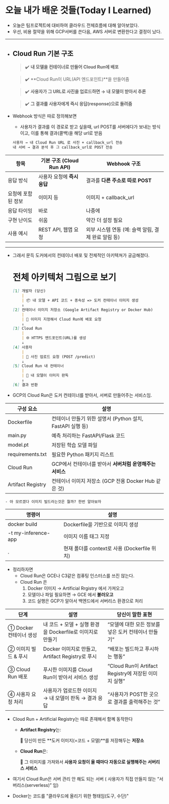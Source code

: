 # 오늘 내가 배운 것들(Today I Learned)

- 오늘은 팀프로젝트에 대비하여 클라우드 전체흐름에 대해 알아보았다.
- 우선, 비용 절약을 위해 GCP서버를 쓴다음, AWS 서버로 변환한다고 결정이 났다.

---

- ## **Cloud Run 기본 구조**

    > ✔️ **내 모델을 컨테이너로 만들어 Cloud Run에 배포**

    > ✔️ **Cloud Run이 URL(API 엔드포인트)**을 만들어줌

    > ✔️ **사용자가 그 URL로 사진을 업로드하면 → 내 모델이 받아서 추론**

    > ✔️ **그 결과를 사용자에게 즉시 응답(response)으로 돌려줌**

- Webhook 방식은 따로 정의해보면
    - 사용자가 결과를 이 경로로 받고 싶을때, url POST를 서버에다가 보내는 방식이고, 이를 통해 결과(콜백)을 해당 url로 받음

    ```markdown
    사용자 → 내 Cloud Run URL 로 사진 + callback_url 전송
    내 서버 → 결과 분석 후 그 callback_url로 POST 전송
    ```

| **항목**     | **기본 구조 (Cloud Run API)** | **Webhook 구조**                   |
| ---------- | ------------------------- | -------------------------------- |
| 응답 방식      | 사용자 요청에 **즉시 응답**         | 결과를 **다른 주소로 따로 POST**           |
| 요청에 포함된 정보 | 이미지 등                     | 이미지 + callback_url               |
| 응답 타이밍     | 바로                        | 나중에                              |
| 구현 난이도     | 쉬움                        | 약간 더 설정 필요                       |
| 사용 예시      | REST API, 웹앱 요청           | 외부 시스템 연동 (예: 슬랙 알림, 결제 완료 알림 등) |

---

- 그래서 문득 도커에서의 컨테이너 배포 및 전체적인 아키텍쳐가 궁금해졌다.

    # **전체 아키텍처 그림으로 보기**

    ```markdown
    [1] 개발자 (당신)
        |
        | 📦 내 모델 + API 코드 + 종속성 => 도커 컨테이너 이미지 생성
        ↓
    [2] 컨테이너 이미지 저장소 (Google Artifact Registry or Docker Hub)
        |
        | 🚀 이미지 지정해서 Cloud Run에 배포 요청
        ↓
    [3] Cloud Run
        |
        | 🌐 HTTPS 엔드포인트(URL)를 생성
        ↓
    [4] 사용자
        |
        | 📸 사진 업로드 요청 (POST /predict)
        ↓
    [5] Cloud Run 내 컨테이너
        |
        | 🤖 내 모델이 이미지 판독
        ↓
    [6] 결과 반환
    ```

- GCP의 Cloud Run은 도커 컨테이너를  받아서, 서버로 만들어주는 서비스임.

| **구성 요소**         | **설명**                                    |
| ----------------- | ----------------------------------------- |
| Dockerfile        | 컨테이너 만들기 위한 설명서 (Python 설치, FastAPI 실행 등) |
| main.py           | 예측 처리하는 FastAPI/Flask 코드                  |
| model.pt          | 저장된 학습 모델 파일                              |
| requirements.txt  | 필요한 Python 패키지 리스트                        |
| Cloud Run         | GCP에서 컨테이너를 받아서 **서버처럼 운영해주는 서비스**        |
| Artifact Registry | 컨테이너 이미지 저장소 (GCP 전용 Docker Hub 같은 것)     |

    - 아 모르겠다 이미지 빌드라는것은 뭘까? 한번 알아보자

| **명령어**              | **설명**                             |
| -------------------- | ---------------------------------- |
| docker build         | Dockerfile을 기반으로 이미지 생성            |
| \-t my-inference-app | 이미지 이름 태그 지정                       |
| .                    | 현재 폴더를 context로 사용 (Dockerfile 위치) |

- 정리하자면
    -  Cloud Run은 GCE나 C3같은 컴퓨팅 인스터스를 쓰진 않는다.
    - Cloud Run 은
        1. Docker 이미지 → Artificial Rrgistry 에서 가져오고
        2. 모델이나 파일 필요하면 → GCE 에서 **불러오고**
        3. 코드 실행은 GCP가 알아서 백엔드에서 서버리스 환경으로 처리

| **단계**           | **설명**                                  | **당신이 말한 표현**                              |
| ---------------- | --------------------------------------- | ------------------------------------------ |
| ① Docker 컨테이너 생성 | 내 코드 + 모델 + 실행 환경을 Dockerfile로 이미지로 만들기 | “모델에 대한 모든 정보를 넣은 도커 컨테이너 만들기”             |
| ② 이미지 빌드 & 푸시    | Docker 이미지로 만들고, Artifact Registry로 푸시  | “배포는 빌드하고 푸시하는 행동”                         |
| ③ Cloud Run 배포   | 푸시한 이미지를 Cloud Run이 받아서 서비스 생성          | “Cloud Run이 Artifact Registry에 저장된 이미지 실행” |
| ④ 사용자 요청 처리      | 사용자가 업로드한 이미지 → 내 모델이 판독 → 결과 응답        | “사용자가 POST한 곳으로 결과를 출력해주는 것”               |

- Cloud Run + Artificial Registry는 따로 존재해서 함꼐 동작한다
    - **Artifact Registry**는:

        🔹 당신이 만든 **도커 이미지(=코드 + 모델)**를 저장해두는 **저장소**

    - **Cloud Run**은:

        🔹 그 이미지를 가져와서 **사용자 요청이 올 때마다 자동으로 실행해주는 서버리스 서비스**

- 여기서 Cloud Run은 서버 관리 안 해도 되는 서버 ( 사용자가 직접 만들지 않는 “서버리스(serverless)” 임)
- Docker는 코드를 "클라우드에 올리기 위한 형태임(도구, 수단)"